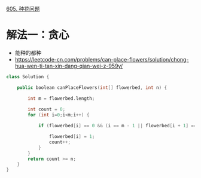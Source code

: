 [605. 种花问题](https://leetcode-cn.com/problems/can-place-flowers/description/)



# 解法一：贪心
- 能种的都种
- https://leetcode-cn.com/problems/can-place-flowers/solution/chong-hua-wen-ti-tan-xin-dang-qian-wei-z-959y/

```C++
class Solution {

    public boolean canPlaceFlowers(int[] flowerbed, int n) {

        int m = flowerbed.length;
        
        int count = 0;
        for (int i=0;i<m;i++) {

            if (flowerbed[i] == 0 && (i == m - 1 || flowerbed[i + 1] == 0) && (i == 0 || flowerbed[i - 1] == 0)) {

                flowerbed[i] = 1;
                count++;
            }
        }
        return count >= n;
    }
}

```
